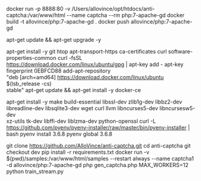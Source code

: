 docker run -p 8888:80 -v /Users/allovince/opt/htdocs/anti-captcha:/var/www/html --name captcha --rm php:7-apache-gd
docker build -t allovince/php:7-apache-gd .
docker push allovince/php:7-apache-gd 

apt-get update && apt-get upgrade -y

apt-get install -y git htop apt-transport-https ca-certificates curl software-properties-common
curl -fsSL https://download.docker.com/linux/ubuntu/gpg | apt-key add -
apt-key fingerprint 0EBFCD88
add-apt-repository \
   "deb [arch=amd64] https://download.docker.com/linux/ubuntu \
   $(lsb_release -cs) \
   stable"
apt-get update && apt-get install -y docker-ce

apt-get install -y make build-essential libssl-dev zlib1g-dev libbz2-dev \
libreadline-dev libsqlite3-dev wget curl llvm libncurses5-dev libncursesw5-dev \
xz-utils tk-dev libffi-dev liblzma-dev python-openssl
curl -L https://github.com/pyenv/pyenv-installer/raw/master/bin/pyenv-installer | bash
pyenv install 3.6.8
pyenv global 3.6.8

   
git clone https://github.com/AlloVince/anti-captcha.git
cd anti-captcha
git checkout dev
pip install -r requirements.txt
docker run -v $(pwd)/samples:/var/www/html/samples --restart always --name captcha1 -d allovince/php:7-apache-gd php gen_captcha.php
MAX_WORKERS=12 python train_stream.py

